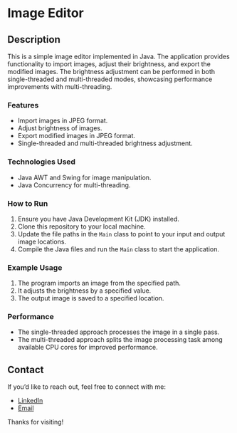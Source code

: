 # Image Editor

## Description
This is a simple image editor implemented in Java. The application provides functionality to import images, adjust their brightness, and export the modified images. The brightness adjustment can be performed in both single-threaded and multi-threaded modes, showcasing performance improvements with multi-threading.

### Features
- Import images in JPEG format.
- Adjust brightness of images.
- Export modified images in JPEG format.
- Single-threaded and multi-threaded brightness adjustment.

### Technologies Used
- Java AWT and Swing for image manipulation.
- Java Concurrency for multi-threading.

### How to Run
1. Ensure you have Java Development Kit (JDK) installed.
2. Clone this repository to your local machine.
3. Update the file paths in the `Main` class to point to your input and output image locations.
4. Compile the Java files and run the `Main` class to start the application.


### Example Usage
1. The program imports an image from the specified path.
2. It adjusts the brightness by a specified value.
3. The output image is saved to a specified location.

### Performance
- The single-threaded approach processes the image in a single pass.
- The multi-threaded approach splits the image processing task among available CPU cores for improved performance.

## Contact
If you’d like to reach out, feel free to connect with me:
- [LinkedIn](https://www.linkedin.com/in/nadiia-rybak-5092b8336)
- [Email](mailto:nvdiv5@gmail.com)

Thanks for visiting!
